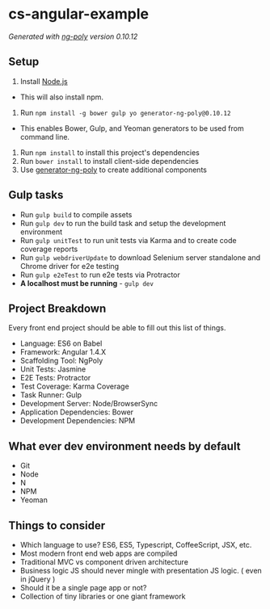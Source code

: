 # cs-angular-example

*Generated with [ng-poly](https://github.com/dustinspecker/generator-ng-poly/tree/v0.10.12) version 0.10.12*

## Setup
1. Install [Node.js](http://nodejs.org/)
 - This will also install npm.
1. Run `npm install -g bower gulp yo generator-ng-poly@0.10.12`
 - This enables Bower, Gulp, and Yeoman generators to be used from command line.
1. Run `npm install` to install this project's dependencies
1. Run `bower install` to install client-side dependencies
1. Use [generator-ng-poly](https://github.com/dustinspecker/generator-ng-poly) to create additional components

## Gulp tasks
- Run `gulp build` to compile assets
- Run `gulp dev` to run the build task and setup the development environment
- Run `gulp unitTest` to run unit tests via Karma and to create code coverage reports
- Run `gulp webdriverUpdate` to download Selenium server standalone and Chrome driver for e2e testing
- Run `gulp e2eTest` to run e2e tests via Protractor
 - **A localhost must be running** - `gulp dev`

## Project Breakdown

Every front end project should be able to fill out this list of
things.

- Language: ES6 on Babel
- Framework: Angular 1.4.X
- Scaffolding Tool: NgPoly
- Unit Tests: Jasmine
- E2E Tests: Protractor
- Test Coverage: Karma Coverage
- Task Runner: Gulp
- Development Server: Node/BrowserSync
- Application Dependencies: Bower
- Development Dependencies: NPM

## What ever dev environment needs by default
- Git
- Node
- N
- NPM
- Yeoman

## Things to consider
- Which language to use? ES6, ES5, Typescript, CoffeeScript, JSX, etc.
- Most modern front end web apps are compiled
- Traditional MVC vs component driven architecture
- Business logic JS should never mingle with presentation JS logic. ( even in jQuery )
- Should it be a single page app or not?
- Collection of tiny libraries or one giant framework
